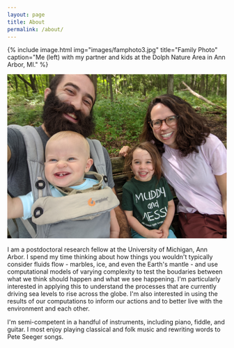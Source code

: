 ```yaml
---
layout: page
title: About
permalink: /about/
---
```

{% include image.html
    img="images/famphoto3.jpg"
    title="Family Photo"
    caption="Me (left) with my partner and kids at the Dolph Nature Area in Ann Arbor, MI." %}

![](images/famphoto3.jpg)

I am a postdoctoral research fellow at the University of Michigan, Ann Arbor. I spend my time thinking about how things you wouldn't typically consider fluids flow - marbles, ice, and even the Earth's mantle - and use computational models of varying complexity to test the boudaries between what we think should happen and what we see happening. I'm particularly interested in applying this to understand the processes that are currently driving sea levels to rise across the globe. I'm also interested in using the results of our computations to inform our actions and to better live with the environment and each other.

I'm semi-competent in a handful of instruments, including piano, fiddle, and guitar. I most enjoy playing classical and folk music and rewriting words to Pete Seeger songs.
